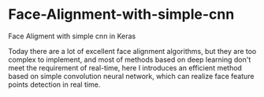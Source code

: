 # Face-Alignment-with-simple-cnn
Face Aligment with simple cnn in Keras 

Today there are a lot of excellent face alignment algorithms, but they are too complex to implement, and most of methods based on deep learning don't meet the requirement of real-time, here I introduces an efficient method based on simple convolution neural network, which can realize face feature points detection in real time.

